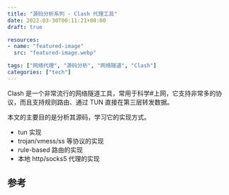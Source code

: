 ```yaml
---
title: "源码分析系列 - Clash 代理工具"
date: 2022-03-30T00:11:21+08:00
draft: true

resources:
- name: "featured-image"
  src: "featured-image.webp"

tags: ["网络代理", "源码分析", "网络隧道", "Clash"]
categories: ["tech"]
---
```



Clash 是一个非常流行的网络隧道工具，常用于科学#上网，它支持非常多的协议，而且支持规则路由、通过 TUN 直接在第三层转发数据。

本文的主要目的是分析其源码，学习它的实现方式。

- tun 实现
- trojan/vmess/ss 等协议的实现
- rule-based 路由的实现
- 本地 http/socks5 代理的实现

## 参考

